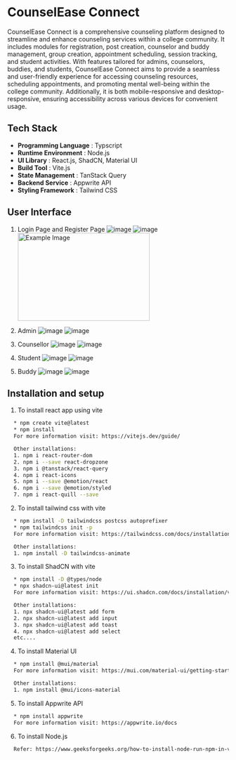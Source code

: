 
# CounselEase Connect
CounselEase Connect is a comprehensive counseling platform designed to streamline and enhance counseling services within a college community. It includes modules for registration, post creation, counselor and buddy management, group creation, appointment scheduling, session tracking, and student activities. With features tailored for admins, counselors, buddies, and students, CounselEase Connect aims to provide a seamless and user-friendly experience for accessing counseling resources, scheduling appointments, and promoting mental well-being within the college community. Additionally, it is both mobile-responsive and desktop-responsive, ensuring accessibility across various devices for convenient usage.




## Tech Stack
+ **Programming Language** : Typscript
+ **Runtime Environment** : Node.js
+ **UI Library** : React.js, ShadCN, Material UI
+ **Build Tool** : Vite.js
+ **State Management** : TanStack Query
+ **Backend Service** : Appwrite API
+ **Styling Framework** : Tailwind CSS


## User Interface
1. Login Page and Register Page
   ![image](https://github.com/Rakshii-S/CounselEase_Connect/assets/128218700/022fc100-bfb8-40b5-8ca0-66a0a00c5951)
   ![image](https://github.com/Rakshii-S/CounselEase_Connect/assets/128218700/e3e23582-95a3-4dda-80fb-209c6eb0cacd)
   <img src="https://github.com/Rakshii-S/CounselEase_Connect/assets/128218700/e3e23582-95a3-4dda-80fb-209c6eb0cacd" alt="Example Image" width="300" height="200" />

3. Admin
![image](https://github.com/Rakshii-S/CounselEase_Connect/assets/128218700/367490dd-e5bb-4bd1-a729-5539fda29ba9)
![image](https://github.com/Rakshii-S/CounselEase_Connect/assets/128218700/e0f94f9a-5d43-4c6e-8ba6-1a9e909efc34)

4. Counsellor
![image](https://github.com/Rakshii-S/CounselEase_Connect/assets/128218700/388771d9-31d4-4bfa-9f84-68544684d263)
![image](https://github.com/Rakshii-S/CounselEase_Connect/assets/128218700/a4247560-7af2-41c2-89dc-4baca380c955)

5. Student
![image](https://github.com/Rakshii-S/CounselEase_Connect/assets/128218700/59854905-64c7-4cd3-ba6d-28ff12a1a94b)
![image](https://github.com/Rakshii-S/CounselEase_Connect/assets/128218700/e8e57584-d157-4aca-a110-b9cabcddbef5)

6. Buddy
![image](https://github.com/Rakshii-S/CounselEase_Connect/assets/128218700/8bdbe6d9-565c-440a-bcf5-513c53602358)
![image](https://github.com/Rakshii-S/CounselEase_Connect/assets/128218700/262cf627-d259-48d3-9da3-133b9e6b26ce)

## Installation and setup

1. To install react app using vite
```bash
  * npm create vite@latest 
  * npm install 
  For more information visit: https://vitejs.dev/guide/

  Other installations:
  1. npm i react-router-dom
  2. npm i --save react-dropzone
  3. npm i @tanstack/react-query
  4. npm i react-icons
  5. npm i --save @emotion/react
  6. npm i --save @emotion/styled
  7. npm i react-quill --save
```
2. To install tailwind css with vite
```bash
  * npm install -D tailwindcss postcss autoprefixer
  * npm tailwindcss init -p
  For more information visit: https://tailwindcss.com/docs/installation

  Other installations:
  1. npm install -D tailwindcss-animate 
```
3. To install ShadCN with vite
```bash
  * npm install -D @types/node
  * npx shadcn-ui@latest init
  For more information visit: https://ui.shadcn.com/docs/installation/vite

  Other installations:
  1. npx shadcn-ui@latest add form
  2. npx shadcn-ui@latest add input
  3. npx shadcn-ui@latest add toast
  4. npx shadcn-ui@latest add select
  etc....
```
4. To install Material UI 
```bash
  * npm install @mui/material
  For more information visit: https://mui.com/material-ui/getting-started/installation/

  Other installations:
  1. npm install @mui/icons-material
```

5. To install Appwrite API
```bash
  * npm install appwrite
  For more information visit: https://appwrite.io/docs
```

6. To install Node.js
```bash
  Refer: https://www.geeksforgeeks.org/how-to-install-node-run-npm-in-vs-code/
```
